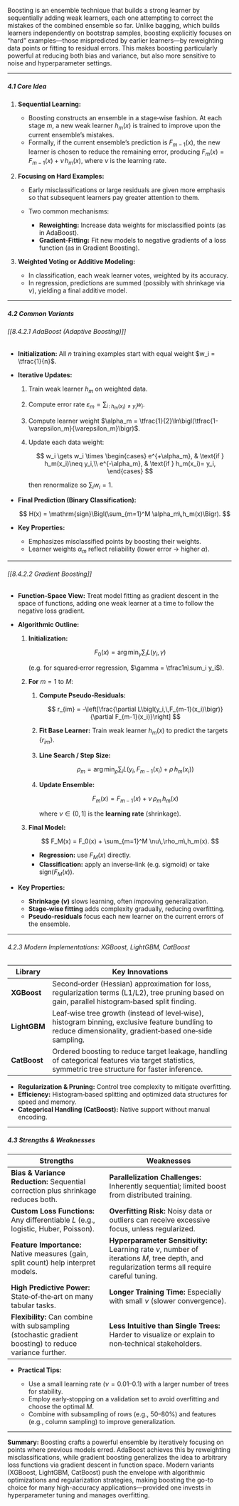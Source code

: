 Boosting is an ensemble technique that builds a strong learner by sequentially adding weak learners, each one attempting to correct the mistakes of the combined ensemble so far. Unlike bagging, which builds learners independently on bootstrap samples, boosting explicitly focuses on “hard” examples—those mispredicted by earlier learners—by reweighting data points or fitting to residual errors. This makes boosting particularly powerful at reducing both bias and variance, but also more sensitive to noise and hyperparameter settings.

---

##### 4.1 Core Idea

1. **Sequential Learning:**

   * Boosting constructs an ensemble in a stage‐wise fashion. At each stage $m$, a new weak learner $h_m(x)$ is trained to improve upon the current ensemble’s mistakes.
   * Formally, if the current ensemble’s prediction is $F_{m-1}(x)$, the new learner is chosen to reduce the remaining error, producing $F_m(x) = F_{m-1}(x) + \nu\,h_m(x)$, where $\nu$ is the learning rate.

2. **Focusing on Hard Examples:**

   * Early misclassifications or large residuals are given more emphasis so that subsequent learners pay greater attention to them.
   * Two common mechanisms:

     * **Reweighting:** Increase data weights for misclassified points (as in AdaBoost).
     * **Gradient-Fitting:** Fit new models to negative gradients of a loss function (as in Gradient Boosting).

3. **Weighted Voting or Additive Modeling:**

   * In classification, each weak learner votes, weighted by its accuracy.
   * In regression, predictions are summed (possibly with shrinkage via $\nu$), yielding a final additive model.

---

##### 4.2 Common Variants

###### [[8.4.2.1 AdaBoost (Adaptive Boosting)]]

* **Initialization:**
  All $n$ training examples start with equal weight $w_i = \tfrac{1}{n}$.
* **Iterative Updates:**

  1. Train weak learner $h_m$ on weighted data.
  2. Compute error rate $\varepsilon_m = \sum_{i\,:\,h_m(x_i)\neq y_i} w_i$.
  3. Compute learner weight $\alpha_m = \tfrac{1}{2}\ln\bigl(\tfrac{1-\varepsilon_m}{\varepsilon_m}\bigr)$.
  4. Update each data weight:

     $$
       w_i \gets w_i \times
       \begin{cases}
         e^{+\alpha_m}, & \text{if } h_m(x_i)\neq y_i,\\
         e^{-\alpha_m}, & \text{if } h_m(x_i)= y_i,
       \end{cases}
     $$

     then renormalize so $\sum_i w_i = 1$.
* **Final Prediction (Binary Classification):**

  $$
    H(x) = \mathrm{sign}\Bigl(\sum_{m=1}^M \alpha_m\,h_m(x)\Bigr).
  $$
* **Key Properties:**

  * Emphasizes misclassified points by boosting their weights.
  * Learner weights $\alpha_m$ reflect reliability (lower error → higher $\alpha$).

---
###### [[8.4.2.2 Gradient Boosting]]

* **Function‐Space View:**
  Treat model fitting as gradient descent in the space of functions, adding one weak learner at a time to follow the negative loss gradient.

* **Algorithmic Outline:**

  1. **Initialization:**

     $$
       F_0(x) = \arg\min_{\gamma} \sum_i L(y_i,\,\gamma)
     $$

     (e.g. for squared‐error regression, $\gamma = \tfrac1n\sum_i y_i$).

  2. **For** $m = 1$ to $M$:

     1. **Compute Pseudo‐Residuals:**

        $$
          r_{im} = -\left[\frac{\partial L\bigl(y_i,\,F_{m-1}(x_i)\bigr)}{\partial F_{m-1}(x_i)}\right]
        $$

     2. **Fit Base Learner:**
        Train weak learner $h_m(x)$ to predict the targets $\{r_{im}\}$.

     3. **Line Search / Step Size:**

        $$
          \rho_m = \arg\min_{\rho}\sum_i L\bigl(y_i,\,F_{m-1}(x_i) + \rho\,h_m(x_i)\bigr)
        $$

     4. **Update Ensemble:**

        $$
          F_m(x) = F_{m-1}(x) + \nu\,\rho_m\,h_m(x)
        $$

        where $\nu\in(0,1]$ is the **learning rate** (shrinkage).

  3. **Final Model:**

     $$
       F_M(x) = F_0(x) + \sum_{m=1}^M \nu\,\rho_m\,h_m(x).
     $$

     * **Regression:** use $F_M(x)$ directly.
     * **Classification:** apply an inverse‐link (e.g. sigmoid) or take $\mathrm{sign}(F_M(x))$.

* **Key Properties:**

  * **Shrinkage ($\nu$)** slows learning, often improving generalization.
  * **Stage‐wise fitting** adds complexity gradually, reducing overfitting.
  * **Pseudo‐residuals** focus each new learner on the current errors of the ensemble.

---

###### 4.2.3 Modern Implementations: XGBoost, LightGBM, CatBoost

| Library      | Key Innovations                                                                                                                                          |
| ------------ | -------------------------------------------------------------------------------------------------------------------------------------------------------- |
| **XGBoost**  | Second‐order (Hessian) approximation for loss, regularization terms (L1/L2), tree pruning based on gain, parallel histogram‐based split finding.         |
| **LightGBM** | Leaf‐wise tree growth (instead of level‐wise), histogram binning, exclusive feature bundling to reduce dimensionality, gradient‐based one‐side sampling. |
| **CatBoost** | Ordered boosting to reduce target leakage, handling of categorical features via target statistics, symmetric tree structure for faster inference.        |

* **Regularization & Pruning:** Control tree complexity to mitigate overfitting.
* **Efficiency:** Histogram‐based splitting and optimized data structures for speed and memory.
* **Categorical Handling (CatBoost):** Native support without manual encoding.

---

##### 4.3 Strengths & Weaknesses

| Strengths                                                                                                | Weaknesses                                                                                                                                      |
| -------------------------------------------------------------------------------------------------------- | ----------------------------------------------------------------------------------------------------------------------------------------------- |
| **Bias & Variance Reduction:** Sequential correction plus shrinkage reduces both.                        | **Parallelization Challenges:** Inherently sequential; limited boost from distributed training.                                                 |
| **Custom Loss Functions:** Any differentiable $L$ (e.g., logistic, Huber, Poisson).                      | **Overfitting Risk:** Noisy data or outliers can receive excessive focus, unless regularized.                                                   |
| **Feature Importance:** Native measures (gain, split count) help interpret models.                       | **Hyperparameter Sensitivity:** Learning rate $\nu$, number of iterations $M$, tree depth, and regularization terms all require careful tuning. |
| **High Predictive Power:** State‐of‐the‐art on many tabular tasks.                                       | **Longer Training Time:** Especially with small $\nu$ (slower convergence).                                                                     |
| **Flexibility:** Can combine with subsampling (stochastic gradient boosting) to reduce variance further. | **Less Intuitive than Single Trees:** Harder to visualize or explain to non‐technical stakeholders.                                             |

* **Practical Tips:**

  * Use a small learning rate ($\nu=0.01–0.1$) with a larger number of trees for stability.
  * Employ early‐stopping on a validation set to avoid overfitting and choose the optimal $M$.
  * Combine with subsampling of rows (e.g., 50–80%) and features (e.g., column sampling) to improve generalization.

---

**Summary:** Boosting crafts a powerful ensemble by iteratively focusing on points where previous models erred. AdaBoost achieves this by reweighting misclassifications, while gradient boosting generalizes the idea to arbitrary loss functions via gradient descent in function space. Modern variants (XGBoost, LightGBM, CatBoost) push the envelope with algorithmic optimizations and regularization strategies, making boosting the go-to choice for many high-accuracy applications—provided one invests in hyperparameter tuning and manages overfitting.
